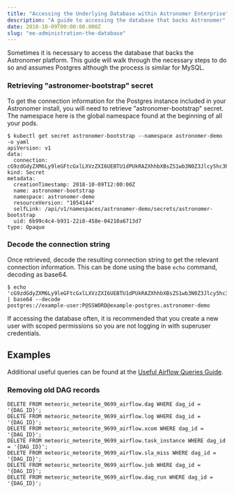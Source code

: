 ```yaml
---
title: "Accessing the Underlying Database within Astronomer Enterprise"
description: "A guide to accessing the database that backs Astronomer"
date: 2018-10-09T00:00:00.000Z
slug: "ee-administration-the-database"
---
```


Sometimes it is necessary to access the database that backs the Astronomer platform. This guide will walk through the necessary steps to do so and assumes Postgres although the process is similar for MySQL.

### Retrieving "astronomer-bootstrap" secret

To get the connection information for the Postgres instance included in your Astronomer install, you will need to retrieve "astronomer-bootstrap" secret. The namespace here is the global namespace found at the beginning of all your pods.

```
$ kubectl get secret astronomer-bootstrap --namespace astronomer-demo -o yaml
apiVersion: v1
data:
  connection: cG9zdGdyZXM6Ly9leGFtcGxlLXVzZXI6UEBTU1dPUkRAZXhhbXBsZS1wb3N0Z3Jlcy5hc3Ryb25vbWVyLWRlbW86NTQzMg==
kind: Secret
metadata:
  creationTimestamp: 2018-10-09T12:00:00Z
  name: astronomer-bootstrap
  namespace: astronomer-demo
  resourceVersion: "1054144"
  selfLink: /api/v1/namespaces/astronomer-demo/secrets/astronomer-bootstrap
  uid: 6b99c4c4-b931-22i8-458e-04210a6713d7
type: Opaque
```

### Decode the connection string

Once retrieved, decode the resulting connection string to get the relevant connection information. This can be done using the base `echo` command, decoding as base64.
```
$ echo 'cG9zdGdyZXM6Ly9leGFtcGxlLXVzZXI6UEBTU1dPUkRAZXhhbXBsZS1wb3N0Z3Jlcy5hc3Ryb25vbWVyLWRlbW86NTQzMg==' | base64 --decode
postgres://example-user:P@SSWORD@example-postgres.astronomer-demo
```

If accessing the database often, it is recommended that you create a new user with scoped permissions so you are not logging in with superuser credentials.

## Examples

Additional useful queries can be found at the [Useful Airflow Queries Guide](https://www.astronomer.io/guides/airflow-queries/).

### Removing old DAG records

```
DELETE FROM meteoric_meteorite_9699_airflow.dag WHERE dag_id = '{DAG_ID}';
DELETE FROM meteoric_meteorite_9699_airflow.log WHERE dag_id = '{DAG_ID}';
DELETE FROM meteoric_meteorite_9699_airflow.xcom WHERE dag_id = '{DAG_ID}';
DELETE FROM meteoric_meteorite_9699_airflow.task_instance WHERE dag_id = '{DAG_ID}';
DELETE FROM meteoric_meteorite_9699_airflow.sla_miss WHERE dag_id = '{DAG_ID}';
DELETE FROM meteoric_meteorite_9699_airflow.job WHERE dag_id = '{DAG_ID}';
DELETE FROM meteoric_meteorite_9699_airflow.dag_run WHERE dag_id = '{DAG_ID}';
```
